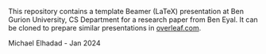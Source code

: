 This repository contains a template Beamer (LaTeX) presentation at Ben Gurion University, CS Department for a research paper from Ben Eyal.
It can be cloned to prepare similar presentations in [overleaf.com](overleaf.com).

Michael Elhadad - Jan 2024

